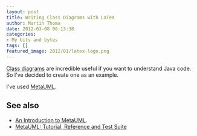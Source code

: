 ```yaml
---
layout: post
title: Writing Class Diagrams with LaTeX
author: Martin Thoma
date: 2012-03-08 06:13:38
categories: 
- My bits and bytes
tags: []
featured_image: 2012/01/latex-logo.png
---
```

<a href="http://en.wikipedia.org/wiki/Class_diagram">Class diagrams</a> are incredible useful if you want to understand Java code. So I've decided to create one as an example.

I've used <a href="http://metauml.sourceforge.net/old/index.html">MetaUML</a>.

<h2>See also</h2>
<ul>
  <li><a href="http://www.ntg.nl/maps/33/12.pdf">An Introduction to MetaUML</a>.</li>
  <li><a href="http://www.cse.unsw.edu.au/~se2020/PDF/metauml_manual_0.2.5.pdf">MetaUML: Tutorial, Reference and Test Suite</a></li>
</ul>
